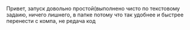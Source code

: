 Привет, запуск довольно простой(выполнено чисто по текстовому задаию, ничего лишнего, в папке потому что так удобнее и быстрее перенести с компа, не редача код
